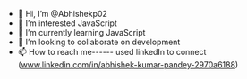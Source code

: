 - 👋 Hi, I’m @Abhishekp02
- 👀 I’m interested JavaScript
- 🌱 I’m currently learning JavaScript
- 💞️ I’m looking to collaborate on development 
- 📫 How to reach me------ used linkedIn to connect (www.linkedin.com/in/abhishek-kumar-pandey-2970a6188)


